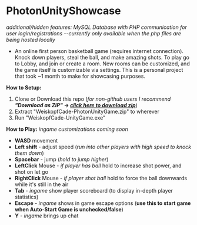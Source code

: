 # PhotonUnityShowcase
*additional/hidden features: MySQL Database with PHP communication for user login/registrations --currently only available when the php files are being hosted locally*

* An online first person basketball game (requires internet connection). Knock down players, steal the ball, and make amazing shots. To play go to Lobby, and join or create a room. New rooms can be customized, and the game itself is customizable via settings. This is a personal project that took ~1 month to make for showcasing purposes. 

**How to Setup:**
1. Clone or Download this repo (*for non-github users I recommend **"Download as ZIP" -> [click here to download zip](https://github.com/cadevcu/PhotonUnityShowcase/archive/master.zip)***)
2. Extract "WeiskopfCade-PhotonUnityGame.zip" to wherever
3. Run "WeiskopfCade-UnityGame.exe"

**How to Play:**
*ingame customizations coming soon*
* **WASD** movement
* **Left shift** - adjust speed (*run into other players with high speed to knock them down*)
* **Spacebar** - jump (*hold to jump higher*)
* **LeftClick** Mouse - *if player has ball* hold to increase shot power, and shot on let go
* **RightClick** Mouse - *if player shot ball* hold to force the ball downwards while it's still in the air
* **Tab** - *ingame* show player scoreboard (to display in-depth player statistics)
* **Escape** - *ingame* shows in game escape options (**use this to start game when Auto-Start Game is unchecked/false**)
* **Y** - *ingame* brings up chat 
